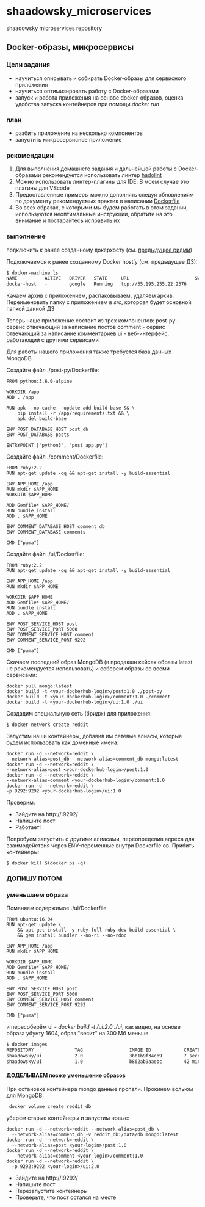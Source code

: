 # shaadowsky_microservices
shaadowsky microservices repository


## Docker-образы, микросервисы

### Цели задания

- научиться описывать и собирать Docker-образы для сервисного приложения
- научиться оптимизировать работу с Docker-образами
- запуск и работа приложения на основе docker-образов, оценка удобства запуска контейнеров при помощи _docker run_

### план

- разбить приложение на несколько компонентов
- запустить микросервисное приложение

### рекомендации

1. Для выполнения домашнего задания и дальнейшей работы с Docker-образами рекомендуется использовать линтер [hadolint](https://github.com/hadolint/hadolint)
2. Можно использовать линтер-плагины для IDE. В моем случае это плагины для VScode
3. Предоставленные примеры можно дополнять следуя обновлениям по документу рекомендуемых практик в написании [Dockerfile](https://docs.docker.com/engine/userguide/eng-image/dockerfile_best-practices/#sort-multi-line-arguments)
4. Во всех образах, с которыми мы будем работать в этом задании, используются неоптимальные инструкции, обратите на это внимание и постарайтесь исправить их

### выполнение

подключить к ранее созданному докерхосту (см. [предыдущее ридми](readme/docker-2.md))

Подключаемся к ранее созданному Docker host’у (см. предыдущее ДЗ):

```bash
$ docker-machine ls
NAME          ACTIVE   DRIVER   STATE     URL                        SWARM   DOCKER     ERRORS
docker-host   -        google   Running   tcp://35.195.255.22:2376           v19.03.8   
```

Качаем архив с приложением, распаковываем, удаляем архив. Переименовить папку с приложением в _src_, котороая будет основной папкой данной ДЗ

Теперь наше приложение состоит из трех компонентов:
post-py - сервис отвечающий за написание постов
comment - сервис отвечающий за написание комментариев
ui - веб-интерфейс, работающий с другими сервисами

Для работы нашего приложения также требуется база данных MongoDB.

Создайте файл ./post-py/Dockerfile:

```code
FROM python:3.6.0-alpine

WORKDIR /app
ADD . /app

RUN apk --no-cache --update add build-base && \
    pip install -r /app/requirements.txt && \
    apk del build-base

ENV POST_DATABASE_HOST post_db
ENV POST_DATABASE posts

ENTRYPOINT ["python3", "post_app.py"]
```

Создайте файл ./comment/Dockerfile:

```code
FROM ruby:2.2
RUN apt-get update -qq && apt-get install -y build-essential

ENV APP_HOME /app
RUN mkdir $APP_HOME
WORKDIR $APP_HOME

ADD Gemfile* $APP_HOME/
RUN bundle install
ADD . $APP_HOME

ENV COMMENT_DATABASE_HOST comment_db
ENV COMMENT_DATABASE comments

CMD ["puma"]
```

Создайте файл ./ui/Dockerfile:

```code
FROM ruby:2.2
RUN apt-get update -qq && apt-get install -y build-essential

ENV APP_HOME /app
RUN mkdir $APP_HOME

WORKDIR $APP_HOME
ADD Gemfile* $APP_HOME/
RUN bundle install
ADD . $APP_HOME

ENV POST_SERVICE_HOST post
ENV POST_SERVICE_PORT 5000
ENV COMMENT_SERVICE_HOST comment
ENV COMMENT_SERVICE_PORT 9292

CMD ["puma"]
```

Скачаем последний образ MongoDB (в продакшн кейсах образы latest не рекомендуется использовать) и соберем образы со всеми сервисами:

```
docker pull mongo:latest
docker build -t <your-dockerhub-login>/post:1.0 ./post-py
docker build -t <your-dockerhub-login>/comment:1.0 ./comment
docker build -t <your-dockerhub-login>/ui:1.0 ./ui
```

Создадим специальную сеть (бридж) для приложения:

```
$ docker network create reddit
```

Запустим наши контейнеры, добавив им сетевые алиасы, которые будем использовать как доменные имена:

```
docker run -d --network=reddit \
--network-alias=post_db --network-alias=comment_db mongo:latest
docker run -d --network=reddit \
--network-alias=post <your-dockerhub-login>/post:1.0
docker run -d --network=reddit \
--network-alias=comment <your-dockerhub-login>/comment:1.0
docker run -d --network=reddit \
-p 9292:9292 <your-dockerhub-login>/ui:1.0
```

Проверим:
- Зайдите на http://<docker-host-ip>:9292/
- Напишите пост
- Работает!

Попробуем запустить с другими алиасами, переопределив адреса для взаимодействия через ENV-переменные внутри Dockerfile'ов. Прибить контейнеры:

```
$ docker kill $(docker ps -q)
```

### ДОПИШУ ПОТОМ

### уменьшаем образа

Поменяем содержимое ./ui/Dockerfile

```code
FROM ubuntu:16.04
RUN apt-get update \
    && apt-get install -y ruby-full ruby-dev build-essential \
    && gem install bundler --no-ri --no-rdoc

ENV APP_HOME /app
RUN mkdir $APP_HOME

WORKDIR $APP_HOME
ADD Gemfile* $APP_HOME/
RUN bundle install
ADD . $APP_HOME

ENV POST_SERVICE_HOST post
ENV POST_SERVICE_PORT 5000
ENV COMMENT_SERVICE_HOST comment
ENV COMMENT_SERVICE_PORT 9292

CMD ["puma"]
```

и пересоберём ui - _docker build -t <your-login>/ui:2.0 ./ui_, как видно, на основе образа убунту 1604, образ "весит" на 300 Мб меньше

```bash
$ docker images
REPOSITORY               TAG                 IMAGE ID            CREATED             SIZE
shaadowsky/ui            2.0                 3bb1b9f34cb9        7 seconds ago       461MB
shaadowsky/ui            1.0                 b862ab9aaebc        42 minutes ago      785MB
```

#### ДОДЕЛЫВАЕМ позже уменьшение образов

При остановке контейнера mongo данные пропали. Прокинем вольюм для MongoDB:

```
 docker volume create reddit_db
```

уберем старые контейнеры и запустим новые:

```
docker run -d --network=reddit --network-alias=post_db \
  --network-alias=comment_db -v reddit_db:/data/db mongo:latest
docker run -d --network=reddit \
  --network-alias=post <your-login>/post:1.0
docker run -d --network=reddit \
  --network-alias=comment <your-login>/comment:1.0
docker run -d --network=reddit \
  -p 9292:9292 <your-login>/ui:2.0
```

- Зайдите на http://<docker-host-ip>:9292/
- Напишите пост
- Перезапустите контейнеры
- Проверьте, что пост остался на месте

